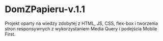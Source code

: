 # DomZPapieru-v.1.1
Projekt oparty na wiedzy zdobytej z HTML, JS, CSS, flex-box i tworzenia stron responsywnych z wykorzystaniem Media Query i podejścia Mobile First.
